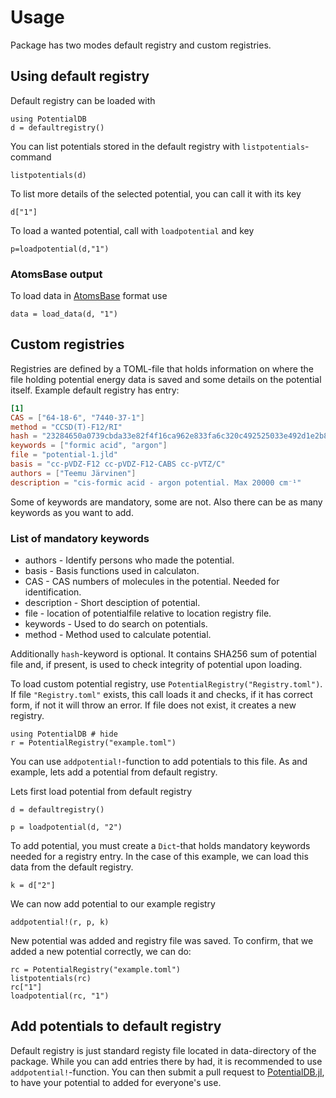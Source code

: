# Usage

Package has two modes default registry and custom registries.

## Using default registry

Default registry can be loaded with

```@example 1
using PotentialDB
d = defaultregistry()
```

You can list potentials stored in the default registry with
`listpotentials`-command

```@example 1
listpotentials(d)
```

To list more details of the selected potential, you can call it with its key

```@example 1
d["1"]
```

To load a wanted potential, call with `loadpotential` and key

```@example 1
p=loadpotential(d,"1")
```

### AtomsBase output

To load data in [AtomsBase]() format use

```@example 1
data = load_data(d, "1")
```

## Custom registries

Registries are defined by a TOML-file that holds information on where the file
holding potential energy data is saved and some details on the potential itself.
Example default registry has entry:

```toml
[1]
CAS = ["64-18-6", "7440-37-1"]
method = "CCSD(T)-F12/RI"
hash = "23284650a0739cbda33e82f4f16ca962e833fa6c320c492525033e492d1e2b87"
keywords = ["formic acid", "argon"]
file = "potential-1.jld"
basis = "cc-pVDZ-F12 cc-pVDZ-F12-CABS cc-pVTZ/C"
authors = ["Teemu Järvinen"]
description = "cis-formic acid - argon potential. Max 20000 cm⁻¹"
```

Some of keywords are mandatory, some are not. Also there can be as many keywords
as you want to add.

### List of mandatory keywords

- authors - Identify persons who made the potential.
- basis - Basis functions used in calculaton.
- CAS  - CAS numbers of molecules in the potential. Needed for identification.
- description - Short desciption of potential.
- file - location of potentialfile relative to location registry file.
- keywords - Used to do search on potentials.
- method - Method used to calculate potential.

Additionally `hash`-keyword is optional. It contains SHA256 sum of potential file
and, if present, is used to check integrity of potential upon loading.

To load custom potential registry, use `PotentialRegistry("Registry.toml")`.
If file `"Registry.toml"` exists, this call loads it and checks, if it has correct
form, if not it will throw an error. If file does not exist, it creates a new registry.

```@example 2
using PotentialDB # hide
r = PotentialRegistry("example.toml")
```

You can use `addpotential!`-function to add potentials to this file.
As and example, lets add a potential from default registry.

Lets first load potential from default registry

```@example 2
d = defaultregistry()

p = loadpotential(d, "2")
```

To add potential, you must create a `Dict`-that holds mandatory keywords needed
for a registry entry. In the case of this example,
we can load this data from the default registry.

```@example 2
k = d["2"]
```

We can now add potential to our example registry

```@example 2
addpotential!(r, p, k)
```

New potential was added and registry file was saved. To confirm, that we added a
new potential correctly, we can do:

```@repl 2
rc = PotentialRegistry("example.toml")
listpotentials(rc)
rc["1"]
loadpotential(rc, "1")
```

## Add potentials to default registry

Default registry is just standard registy file located in data-directory of the
package. While you can add entries there by had, it is recommended to use
`addpotential!`-function. You can then submit a pull request to
[PotentialDB.jl](https://github.com/MatrixLabTools/PotentialDB.jl),
to have your potential to added for everyone's use.
